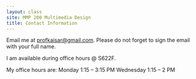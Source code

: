 ```yaml
---
layout: class
site: MMP 200 Multimedia Design
title: Contact Information
---
```


Email me at profkaisar@gmail.com. Please do not forget to sign the email with your full name.

I am available during office hours @ S622F.

My office hours are:
Monday 1:15 – 3:15 PM
Wednesday 1:15 – 2 PM

